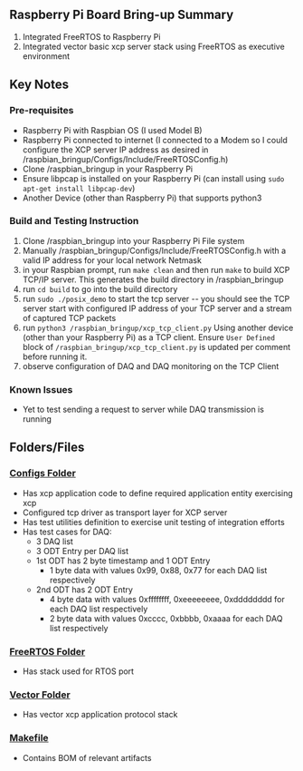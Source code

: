 ## Raspberry Pi Board Bring-up Summary
1. Integrated FreeRTOS to Raspberry Pi
2. Integrated vector basic xcp server stack using FreeRTOS as executive environment

## Key Notes
### Pre-requisites
- Raspberry Pi with Raspbian OS (I used Model B)
- Raspberry Pi connected to internet (I connected to a Modem so I could configure the XCP server IP address as desired in /raspbian_bringup/Configs/Include/FreeRTOSConfig.h)
- Clone /raspbian_bringup in your Raspberry Pi
- Ensure libpcap is installed on your Raspberry Pi (can install using `sudo apt-get install libpcap-dev`)
- Another Device (other than Raspberry Pi) that supports python3
### Build and Testing Instruction
1. Clone /raspbian_bringup into your Raspberry Pi File system
2. Manually /raspbian_bringup/Configs/Include/FreeRTOSConfig.h with a valid IP address for your local network Netmask
3. in your Raspbian prompt, run `make clean` and then run `make` to build XCP TCP/IP server. This generates the build directory in /raspbian_bringup
4. run `cd build` to go into the build directory
5. run `sudo ./posix_demo` to start the tcp server -- you should see the TCP server start with configured IP address of your TCP server and a stream of captured TCP packets
6. run `python3 /raspbian_bringup/xcp_tcp_client.py` Using another device (other than your Raspberry Pi) as a TCP client. Ensure `User Defined` block of `/raspbian_bringup/xcp_tcp_client.py` is updated per comment before running it.
7. observe configuration of DAQ and DAQ monitoring on the TCP Client

### Known Issues
- Yet to test sending a request to server while DAQ transmission is running

## Folders/Files
### [Configs Folder](/raspbian_bringup/Configs)
- Has xcp application code to define required application entity exercising xcp
- Configured tcp driver as transport layer for XCP server
- Has test utilities definition to exercise unit testing of integration efforts
- Has test cases for DAQ:
	- 3 DAQ list
	- 3 ODT Entry per DAQ list
	- 1st ODT has 2 byte timestamp and 1 ODT Entry 
		- 1 byte data with values 0x99, 0x88, 0x77 for each DAQ list respectively
	- 2nd ODT has 2 ODT Entry
		- 4 byte data with values 0xffffffff, 0xeeeeeeee, 0xdddddddd for each DAQ list respectively
		- 2 byte data with values 0xcccc, 0xbbbb, 0xaaaa for each DAQ list respectively
### [FreeRTOS Folder](/raspbian_bringup/FreeRTOS)
- Has stack used for RTOS port
### [Vector Folder](/raspbian_bringup/Vector)
- Has vector xcp application protocol stack
### [Makefile](/raspbian_bringup/Makefile)
- Contains BOM of relevant artifacts

